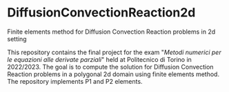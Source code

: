 # DiffusionConvectionReaction2d
Finite elements method for Diffusion Convection Reaction problems in 2d setting

This repository contains the final project for the exam "*Metodi numerici per le equazioni alle derivate parziali*" held at Politecnico di Torino in 2022/2023.
The goal is to compute the solution for Diffusion Convection Reaction problems in a polygonal 2d domain using finite elements method. 
The repository implements P1 and P2 elements.
